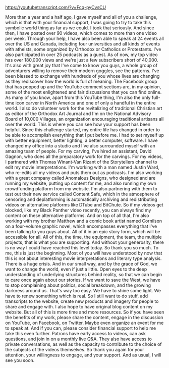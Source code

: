 https://youtubetranscript.com/?v=Fcq-pyCvsCU

 More than a year and a half ago, I gave myself and all of you a challenge, which is that with your financial support, I was going to try to take this symbolic world thing as far as we could. I took that seriously. And since then, I have posted over 90 videos, which comes to more than one video per week. Through your help, I have also been able to speak at 24 events all over the US and Canada, including four universities and all kinds of events with atheists, some organized by Orthodox or Catholics or Protestants. I've also participated in over 25 podcasts as a guest. As of now, my top video has over 180,000 views and we're just a few subscribers short of 40,000. It's also with great joy that I've come to know you guys, a whole group of adventurers willing to remove their modern goggles, see the patterns. I've been blessed to exchange with hundreds of you whose lives are changing as they rediscover how the world is full of meaning. The Facebook group that has popped up and the YouTube comment sections are, in my opinion, some of the most enlightened and fair discussions that you can find online. As many of you know, apart from this YouTube thing, I'm also the only full-time icon carver in North America and one of only a handful in the entire world. I also do volunteer work for the revitalizing of traditional Christian art as editor of the Orthodox Art Journal and I'm on the National Advisory Board of 10,000 Villages, an organization encouraging traditional artisans all over the world. This is where you can see how your support has been helpful. Since this challenge started, my entire life has changed in order to be able to accomplish everything that I put before me. I had to set myself up with better equipment, better lighting, a better computer, software. I have changed my office into a studio and I've also surrounded myself with an amazing team of people. For my carving, I've hired an assistant, David Gagnon, who does all the preparatory work for the carvings. For my videos, I partnered with Thomas Winant-Van Rizant of the Storytellers channel to edit my movie interpretations. I'm working with a man named Justin Ward, who re-edits all my videos and puts them out as podcasts. I'm also working with a great company called Anomalous Designs, who designed and are running my website, putting up content for me, and also running my own crowdfunding platform from my website. I'm also partnering with them to test out their new service called Content Safe, which in the atmosphere of censoring and deplatforming is automatically archiving and redistributing videos on alternative platforms like DTube and BitChute. So if my videos get blocked, like my Black Panther video recently, you can always find my content on these alternative platforms. And on top of all that, I'm also working with my brother Matthew and a comic book artist named Cornilson on a four-volume graphic novel, which encompasses everything that I've been talking to you guys about. All of it in an epic story form, which will be accessible for all. All of this, the time, the equipment, the team, the multiple projects, that is what you are supporting. And without your generosity, there is no way I could have reached this level today. So thank you so much. To me, this is just the beginning. Most of you will have understood by now that this is not about interesting movie interpretations and literary type analysis. There is a huge crisis. And in our small way, and by the grace of God, we want to change the world, even if just a little. Open eyes to the deep understanding of underlying structures behind reality, so that we can begin to care once again about our stories. If we want to save the West, we have to stop complaining about politics, social breakdown, and the growing darkness around us. That's way too easy. We have to shine some light. We have to renew something which is real. So I still want to do stuff, add transcripts to the website, create new products and imagery for people to share and engage with. I also hope to have original blog content on my website. But all of this is more time and more resources. So if you have seen the benefits of my work, please share the content, engage in the discussion on YouTube, on Facebook, on Twitter. Maybe even organize an event for me to speak at. And if you can, please consider financial support to help me take this even further. Patrons have early access to videos, can ask questions, and join in on a monthly live Q&A. They also have access to private conversations, as well as the capacity to contribute to the choice of the subjects of the videos themselves. So thank you again for your attention, your willingness to engage, and your support. And as usual, I will see you soon.